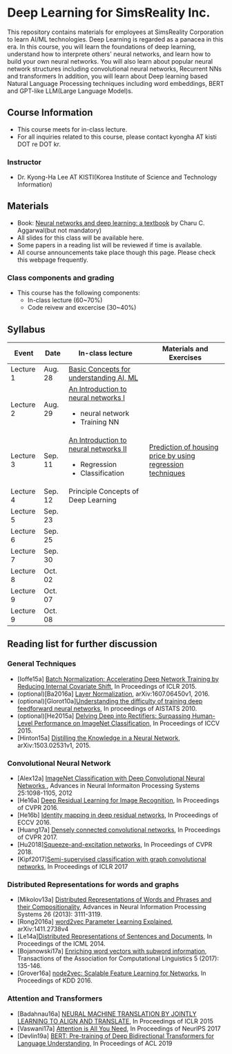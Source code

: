 # Deep Learning for SimsReality Inc. 
This repository contains materials for employees at SimsReality Corporation to learn AI/ML technologies.
Deep Learning is regarded as a panacea in this era. 
In this course, you will learn the foundations of deep learning, understand how to interprete others' neural networks, and learn how to build your own neural networks.
You will also learn about popular neural network structures including convolutional neural networks, Recurrent NNs and transformers 
In addition, you will learn about Deep learning based Natural Language Processing techniques including word embeddings, BERT and GPT-like LLM(Large Language Model)s. 

## Course Information
- This course meets for in-class lecture.
- For all inquiries related to this course, please contact kyongha AT kisti DOT re DOT kr.
### Instructor
- Dr. Kyong-Ha Lee AT KISTI(Korea Institute of Science and Technology Information)

## Materials
- Book: <a href="https://link.springer.com/book/10.1007/978-3-319-94463-0">Neural networks and deep learning: a textbook</a> by Charu C. Aggarwal(but not mandatory)
- All slides for this class will be available here. 
- Some papers in a reading list will be reviewed if time is available.
- All course announcements take place though this page. Please check this webpage frequently.
### Class components and grading
- This course has the following components:
  - In-class lecture (60~70%)
  - Code reivew and excercise (30~40%)


## Syllabus
|Event|Date|In-class lecture|Materials and Exercises|
|---------|----|-------------|------------|
|Lecture 1|Aug. 28|<a href="https://github.com/bart7449/simsreality/blob/main/class1.pdf">Basic Concepts for understanding AI, ML</a>| | |
|Lecture 2|Aug. 29|<a href="https://github.com/bart7449/simsreality/blob/main/class2.pdf">An Introduction to neural networks I</a><ul><li>neural network<li>Training NN</ul>| | |
|Lecture 3|Sep. 11|<a href="https://github.com/bart7449/simsreality/blob/main/class3.pdf">An Introduction to neural networks II</a><ul><li>Regression <li>Classification|<a href="https://github.com/bart7449/simsreality/blob/main/Regression.ipynb">Prediction of housing price by using regression techniques</a> | |
|Lecture 4|Sep. 12|Principle Concepts of Deep Learning | |
|Lecture 5|Sep. 23| | |
|Lecture 6|Sep. 25| | |
|Lecture 7|Sep. 30| | |
|Lecture 8|Oct. 02| | |
|Lecture 9|Oct. 07| | |
|Lecture 9|Oct. 08| | |








  
## Reading list for further discussion
### General Techniques
- [Ioffe15a] <a href="http://proceedings.mlr.press/v37/ioffe15.pdf"> Batch Normalization: Accelerating Deep Network Training by Reducing Internal Covariate Shift</a>, In Proceedings of ICLR 2015.
- (optional)[Ba2016a] <a href="https://arxiv.org/pdf/1607.06450.pdf?utm_source=sciontist.com">Layer Normalization</a>, arXiv:1607.06450v1, 2016.
- (optional)[Glorot10a]<a href="http://proceedings.mlr.press/v9/glorot10a/glorot10a.pdf">Understanding the difficulty of training deep feedforward neural networks</a>, In proceedings of AISTATS 2010.
- (optional)[He2015a] <a href="https://openaccess.thecvf.com/content_iccv_2015/papers/He_Delving_Deep_into_ICCV_2015_paper.pdf">Delving Deep into Rectifiers: Surpassing Human-Level Performance on ImageNet Classification</a>, In Proceedings of ICCV 2015.
- [Hinton15a] <a href="https://arxiv.org/pdf/1503.02531.pdf">Distilling the Knowledge in a Neural Network</a>, arXiv:1503.02531v1, 2015.

### Convolutional Neural Network
- [Alex12a] <a href="https://kr.nvidia.com/content/tesla/pdf/machine-learning/imagenet-classification-with-deep-convolutional-nn.pdf">ImageNet Classification with Deep Convolutional Neural Networks </a>,  Advances in Neural Informaiton Processing Systems 25:1098-1105, 2012
- [He16a] <a href="https://openaccess.thecvf.com/content_cvpr_2016/papers/He_Deep_Residual_Learning_CVPR_2016_paper.pdf">Deep Residual Learning for Image Recognition</a>, In Proceedings of CVPR 2016.
- [He16b] <a href="https://arxiv.org/pdf/1603.05027.pdf">Identity mapping in deep residual networks</a>, In Proceedings of ECCV 2016.
- [Huang17a] <a href="https://openaccess.thecvf.com/content_cvpr_2017/papers/Huang_Densely_Connected_Convolutional_CVPR_2017_paper.pdf">Densely connected convolutional networks</a>, In Proceedings of CVPR 2017.
- [Hu2018]<a href="https://openaccess.thecvf.com/content_cvpr_2018/papers/Hu_Squeeze-and-Excitation_Networks_CVPR_2018_paper.pdf">Squeeze-and-excitation networks</a>, In Proceedings of CVPR 2018.
- [Kipf2017]<a href="https://arxiv.org/pdf/1609.02907.pdf">Semi-supervised classification with graph convolutional networks</a>, In Proceedings of ICLR 2017</a>

### Distributed Representations for words and graphs
- [Mikolov13a] <a href="https://arxiv.org/pdf/1310.4546.pdf">Distributed Representations of Words and Phrases and their Compositionality</a>, Advances in Neural Information Processing Systems 26 (2013): 3111-3119.
- [Rong2016a] <a href="https://arxiv.org/pdf/1411.2738.pdf&xid=25657,15700021,15700124,15700149,15700168,15700186,15700191,15700201,15700208&usg=ALkJrhhNCZKc2CO7hRoTrGd6aH2nBc-ZVQ">word2vec Parameter Learning Explained</a>, arXiv:1411.2738v4
- [Le14a]<a href="http://proceedings.mlr.press/v32/le14.pdf">Distributed Representations of Sentences and Documents</a>, In Proceedings of the ICML 2014.
- [Bojanowski17a] <a href="https://www.mitpressjournals.org/doi/pdfplus/10.1162/tacl_a_00051?source=post_page---------------------------">Enriching word vectors with subword information</a>, Transactions of the Association for Computational Linguistics 5 (2017): 135-146.
- [Grover16a] <a href="https://dl.acm.org/doi/pdf/10.1145/2939672.2939754">node2vec: Scalable Feature Learning for Networks</a>, In Proceedings of KDD 2016.

### Attention and Transformers
- [Badahnau16a] <a href="https://arxiv.org/pdf/1409.0473.pdf"> NEURAL MACHINE TRANSLATION BY JOINTLY LEARNING TO ALIGN AND TRANSLATE</a>, In Proceedings of ICLR 2015
- [Vaswani17a] <a href="https://arxiv.org/pdf/1706.03762.pdf">Attention is All You Need<a>, In Proceedings of NeurIPS 2017  
- [Devlin19a] <a href="https://www.aclweb.org/anthology/N19-1423/">BERT: Pre-training of Deep Bidirectional Transformers for Language Understanding</a>, In Proceedings of ACL 2019
